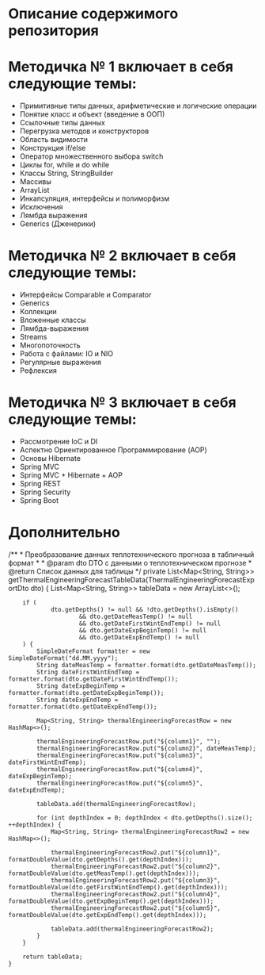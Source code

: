 # Описание содержимого репозитория
# Методичка № 1 включает в себя следующие темы:
- Примитивные типы данных, арифметические и логические операции
- Понятие класс и объект (введение в ООП)
- Ссылочные типы данных
- Перегрузка методов и конструкторов
- Область видимости
- Конструкция if/else
- Оператор множественного выбора switch
- Циклы for, while и do while
- Классы String, StringBuilder
- Массивы
- ArrayList
- Инкапсуляция, интерфейсы и полиморфизм
- Исключения
- Лямбда выражения
- Generics (Дженерики)

# Методичка № 2 включает в себя следующие темы:
- Интерфейсы Comparable и Comparator
- Generics
- Коллекции
- Вложенные классы
- Лямбда-выражения
- Streams
- Многопоточность
- Работа с файлами: IO и NIO
- Регулярные выражения
- Рефлексия

# Методичка № 3 включает в себя следующие темы:
- Рассмотрение IoC и DI
- Аспектно Ориентированное Программирование (AOP)
- Основы Hibernate
- Spring MVC
- Spring MVC + Hibernate + AOP
- Spring REST
- Spring Security
- Spring Boot
# Дополнительно
/**
     * Преобразование данных теплотехнического прогноза в табличный формат
     *
     * @param dto DTO с данными о теплотехническом прогнозе
     * @return Список данных для таблицы
     */
    private List<Map<String, String>> getThermalEngineeringForecastTableData(ThermalEngineeringForecastExportDto dto) {
        List<Map<String, String>> tableData = new ArrayList<>();

        if (
                dto.getDepths() != null && !dto.getDepths().isEmpty()
                        && dto.getDateMeasTemp() != null
                        && dto.getDateFirstWintEndTemp() != null
                        && dto.getDateExpBeginTemp() != null
                        && dto.getDateExpEndTemp() != null
        ) {
            SimpleDateFormat formatter = new SimpleDateFormat("dd.MM.yyyy");
            String dateMeasTemp = formatter.format(dto.getDateMeasTemp());
            String dateFirstWintEndTemp = formatter.format(dto.getDateFirstWintEndTemp());
            String dateExpBeginTemp = formatter.format(dto.getDateExpBeginTemp());
            String dateExpEndTemp = formatter.format(dto.getDateExpEndTemp());

            Map<String, String> thermalEngineeringForecastRow = new HashMap<>();

            thermalEngineeringForecastRow.put("${column1}", "");
            thermalEngineeringForecastRow.put("${column2}", dateMeasTemp);
            thermalEngineeringForecastRow.put("${column3}", dateFirstWintEndTemp);
            thermalEngineeringForecastRow.put("${column4}", dateExpBeginTemp);
            thermalEngineeringForecastRow.put("${column5}", dateExpEndTemp);

            tableData.add(thermalEngineeringForecastRow);

            for (int depthIndex = 0; depthIndex < dto.getDepths().size(); ++depthIndex) {
                Map<String, String> thermalEngineeringForecastRow2 = new HashMap<>();

                thermalEngineeringForecastRow2.put("${column1}", formatDoubleValue(dto.getDepths().get(depthIndex)));
                thermalEngineeringForecastRow2.put("${column2}", formatDoubleValue(dto.getMeasTemp().get(depthIndex)));
                thermalEngineeringForecastRow2.put("${column3}", formatDoubleValue(dto.getFirstWintEndTemp().get(depthIndex)));
                thermalEngineeringForecastRow2.put("${column4}", formatDoubleValue(dto.getExpBeginTemp().get(depthIndex)));
                thermalEngineeringForecastRow2.put("${column5}", formatDoubleValue(dto.getExpEndTemp().get(depthIndex)));

                tableData.add(thermalEngineeringForecastRow2);
            }
        }

        return tableData;
    }
